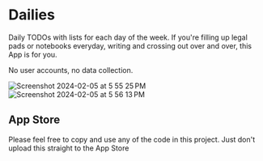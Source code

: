 # Dailies

Daily TODOs with lists for each day of the week. If you're filling up legal pads or notebooks everyday, writing and crossing out over and over, this App is for you.

No user accounts, no data collection.

![Screenshot 2024-02-05 at 5 55 25 PM](https://github.com/kevin49999/Dailies/assets/17791511/9df43817-e894-46cd-aef7-ff8c42f85cae)
![Screenshot 2024-02-05 at 5 56 13 PM](https://github.com/kevin49999/Dailies/assets/17791511/27c6aaf7-26af-4a0e-8c74-8d7c9ec623ff)

## App Store

Please feel free to copy and use any of the code in this project. Just don't upload this straight to the App Store

